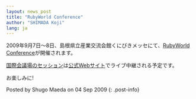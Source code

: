 ```yaml
---
layout: news_post
title: "RubyWorld Conference"
author: "SHIMADA Koji"
lang: ja
---
```


2009年9月7日〜8日、島根県立産業交流会館くにびきメッセにて、[RubyWorld Conference][1]が開催されます。

[国際会議場のセッション][2]は[公式Webサイト][1]でライブ中継される予定です。

お楽しみに!

Posted by Shugo Maeda on 04 Sep 2009
{: .post-info}



[1]: http://www.rubyworld-conf.org/ja/ 
[2]: http://www.rubyworld-conf.org/ja/program/ 

